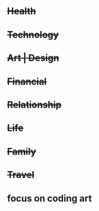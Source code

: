 ~~Health~~
------
~~Technology~~
------
~~Art | Design~~
------
~~Financial~~
------
~~Relationship~~
------
~~Life~~
------
~~Family~~
------
~~Travel~~
------

focus on coding art
------
